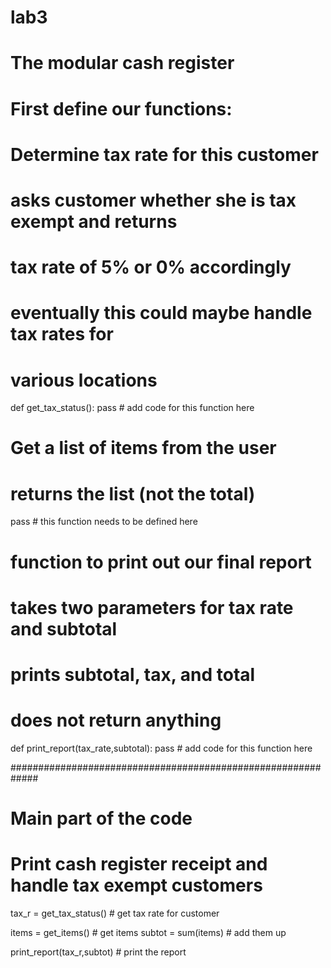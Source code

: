 # lab3
# The modular cash register

# First define our functions:

# Determine tax rate for this customer
# asks customer whether she is tax exempt and returns
# tax rate of 5% or 0% accordingly
# eventually this could maybe handle tax rates for
# various locations
def get_tax_status():
    pass # add code for this function here
	
# Get a list of items from the user
# returns the list (not the total)
pass # this function needs to be defined here

# function to print out our final report
# takes two parameters for tax rate and subtotal
# prints subtotal, tax, and total
# does not return anything
def print_report(tax_rate,subtotal):
    pass # add code for this function here

#############################################################

# Main part of the code

# Print cash register receipt and handle tax exempt customers

tax_r = get_tax_status()	# get tax rate for customer

items = get_items()		# get items
subtot = sum(items)		# add them up

print_report(tax_r,subtot)	# print the report

